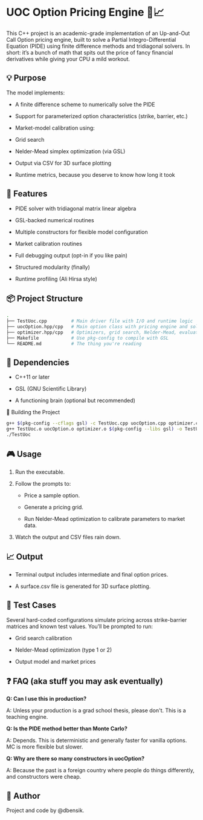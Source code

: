 # UOC Option Pricing Engine 🧠📈
This C++ project is an academic-grade implementation of an Up-and-Out Call Option pricing engine, built to solve a Partial Integro-Differential Equation (PIDE) using finite difference methods and tridiagonal solvers. In short: it’s a bunch of math that spits out the price of fancy financial derivatives while giving your CPU a mild workout.

## 💡 Purpose
The model implements:

* A finite difference scheme to numerically solve the PIDE

* Support for parameterized option characteristics (strike, barrier, etc.)

* Market-model calibration using:

* Grid search

* Nelder-Mead simplex optimization (via GSL)

* Output via CSV for 3D surface plotting

* Runtime metrics, because you deserve to know how long it took

## 🧰 Features
* PIDE solver with tridiagonal matrix linear algebra

* GSL-backed numerical routines

* Multiple constructors for flexible model configuration

* Market calibration routines

* Full debugging output (opt-in if you like pain)

* Structured modularity (finally)

* Runtime profiling (Ali Hirsa style)

## 📦 Project Structure
```bash
.
├── TestUoc.cpp         # Main driver file with I/O and runtime logic
├── uocOption.hpp/cpp   # Main option class with pricing engine and solver logic
├── optimizer.hpp/cpp   # Optimizers, grid search, Nelder-Mead, evaluation tools
├── Makefile            # Use pkg-config to compile with GSL
└── README.md           # The thing you're reading
```

## 🧪 Dependencies
* C++11 or later

* GSL (GNU Scientific Library)

* A functioning brain (optional but recommended)

🧰 Building the Project
```bash
g++ $(pkg-config --cflags gsl) -c TestUoc.cpp uocOption.cpp optimizer.cpp
g++ TestUoc.o uocOption.o optimizer.o $(pkg-config --libs gsl) -o TestUoc
./TestUoc
```

## 🎮 Usage
1. Run the executable.

2. Follow the prompts to:

      * Price a sample option.

      * Generate a pricing grid.

      * Run Nelder-Mead optimization to calibrate parameters to market data.

  3. Watch the output and CSV files rain down.

## 📈 Output
* Terminal output includes intermediate and final option prices.

* A surface.csv file is generated for 3D surface plotting.

## 🧪 Test Cases
Several hard-coded configurations simulate pricing across strike-barrier matrices and known test values. You’ll be prompted to run:

  * Grid search calibration

  * Nelder-Mead optimization (type 1 or 2)

  * Output model and market prices

## ❓ FAQ (aka stuff you may ask eventually)
**Q: Can I use this in production?**

A: Unless your production is a grad school thesis, please don't. This is a teaching engine.

**Q: Is the PIDE method better than Monte Carlo?**

A: Depends. This is deterministic and generally faster for vanilla options. MC is more flexible but slower.

**Q: Why are there so many constructors in uocOption?**

A: Because the past is a foreign country where people do things differently, and constructors were cheap.

## 🧠 Author
Project and code by @dbensik.
